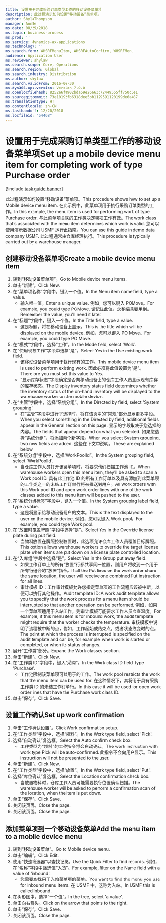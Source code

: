 ```yaml
---
title: 设置用于完成采购订单类型工作的移动设备菜单项
description: 此过程演示如何设置“移动设备”菜单项。
author: ShylaThompson
manager: AnnBe
ms.date: 08/29/2018
ms.topic: business-process
ms.prod: ''
ms.service: dynamics-ax-applications
ms.technology: ''
ms.search.form: WHSRFMenuItem, WHSRFAutoConfirm, WHSRFMenu
audience: Application User
ms.reviewer: shylaw
ms.search.scope: Core, Operations
ms.search.region: Global
ms.search.industry: Distribution
ms.author: shylaw
ms.search.validFrom: 2016-06-30
ms.dyn365.ops.version: Version 7.0.0
ms.openlocfilehash: 8252e6f8902bda59e26663c72449555ff750c3e1
ms.sourcegitcommit: 73e10192fb6318dee5bb1129591120199de6a487
ms.translationtype: HT
ms.contentlocale: zh-CN
ms.lasthandoff: 12/20/2018
ms.locfileid: "54468"
---
```

# <a name="set-up-a-mobile-device-menu-item-for-completing-work-of-type-purchase-order"></a><span data-ttu-id="1a1fd-103">设置用于完成采购订单类型工作的移动设备菜单项</span><span class="sxs-lookup"><span data-stu-id="1a1fd-103">Set up a mobile device menu item for completing work of type Purchase order</span></span>

[!include [task guide banner](../../includes/task-guide-banner.md)]

<span data-ttu-id="1a1fd-104">此过程演示如何设置“移动设备”菜单项。</span><span class="sxs-lookup"><span data-stu-id="1a1fd-104">This procedure shows how to set up a Mobile device menu item.</span></span> <span data-ttu-id="1a1fd-105">在此示例中，此菜单项用于执行采购订单类型的工作。</span><span class="sxs-lookup"><span data-stu-id="1a1fd-105">In this example, the menu item is used for performing work of type Purchase order.</span></span> <span data-ttu-id="1a1fd-106">与此菜单项关联的工作类决定哪项工作有效。</span><span class="sxs-lookup"><span data-stu-id="1a1fd-106">The work class that’s associated with the menu item determines which work is valid.</span></span> <span data-ttu-id="1a1fd-107">您可以使用演示数据公司 USMF 运行此指南。</span><span class="sxs-lookup"><span data-stu-id="1a1fd-107">You can use this guide in demo data company USMF.</span></span> <span data-ttu-id="1a1fd-108">此过程通常由仓库经理执行。</span><span class="sxs-lookup"><span data-stu-id="1a1fd-108">This procedure is typically carried out by a warehouse manager.</span></span>


## <a name="create-a-mobile-device-menu-item"></a><span data-ttu-id="1a1fd-109">创建移动设备菜单项</span><span class="sxs-lookup"><span data-stu-id="1a1fd-109">Create a mobile device menu item</span></span>
1. <span data-ttu-id="1a1fd-110">转到“移动设备菜单项”。</span><span class="sxs-lookup"><span data-stu-id="1a1fd-110">Go to Mobile device menu items.</span></span>
2. <span data-ttu-id="1a1fd-111">单击“新建”。</span><span class="sxs-lookup"><span data-stu-id="1a1fd-111">Click New.</span></span>
3. <span data-ttu-id="1a1fd-112">在“菜单项名称”字段中，键入一个值。</span><span class="sxs-lookup"><span data-stu-id="1a1fd-112">In the Menu item name field, type a value.</span></span>
    * <span data-ttu-id="1a1fd-113">输入唯一值。</span><span class="sxs-lookup"><span data-stu-id="1a1fd-113">Enter a unique value.</span></span> <span data-ttu-id="1a1fd-114">例如，您可以键入 POMove。</span><span class="sxs-lookup"><span data-stu-id="1a1fd-114">For example, you could type POMove.</span></span> <span data-ttu-id="1a1fd-115">请记住此值，您稍后需要用到。</span><span class="sxs-lookup"><span data-stu-id="1a1fd-115">Remember the value, you'll need it later.</span></span>  
4. <span data-ttu-id="1a1fd-116">在“标题”字段中，键入一个值。</span><span class="sxs-lookup"><span data-stu-id="1a1fd-116">In the Title field, type a value.</span></span>
    * <span data-ttu-id="1a1fd-117">这是标题，将在移动设备上显示。</span><span class="sxs-lookup"><span data-stu-id="1a1fd-117">This is the title which will be displayed on the mobile device.</span></span> <span data-ttu-id="1a1fd-118">例如，您可以键入 PO Move。</span><span class="sxs-lookup"><span data-stu-id="1a1fd-118">For example, you could type PO Move.</span></span>  
5. <span data-ttu-id="1a1fd-119">在“模式”字段中，选择“工作”。</span><span class="sxs-lookup"><span data-stu-id="1a1fd-119">In the Mode field, select 'Work'.</span></span>
6. <span data-ttu-id="1a1fd-120">在“使用现有工作”字段中选择“是”。</span><span class="sxs-lookup"><span data-stu-id="1a1fd-120">Select Yes in the Use existing work field.</span></span>
    * <span data-ttu-id="1a1fd-121">该移动设备菜单项用于执行现有的工作。</span><span class="sxs-lookup"><span data-stu-id="1a1fd-121">This mobile device menu item is used to perform existing work.</span></span> <span data-ttu-id="1a1fd-122">因此必须将此值设置为“是”。</span><span class="sxs-lookup"><span data-stu-id="1a1fd-122">Therefore you must set this value to Yes.</span></span>  
    * <span data-ttu-id="1a1fd-123">“显示库存状态”字段确定是否向移动设备上的仓库工作人员显示现有库存的库存状态。</span><span class="sxs-lookup"><span data-stu-id="1a1fd-123">The Display inventory status field determines whether the inventory status of the on-hand inventory will be displayed to the warehouse worker on the mobile device.</span></span>  
7. <span data-ttu-id="1a1fd-124">在“主管”字段中，选择“系统分组”。</span><span class="sxs-lookup"><span data-stu-id="1a1fd-124">In the Directed by field, select 'System grouping'.</span></span>
    * <span data-ttu-id="1a1fd-125">在“主管”字段中进行了选择时，将在该页中的“常规”部分显示更多字段。</span><span class="sxs-lookup"><span data-stu-id="1a1fd-125">When you select something in the Directed by field, additional fields appear in the General section on this page.</span></span> <span data-ttu-id="1a1fd-126">显示的字段取决于您选择的内容。</span><span class="sxs-lookup"><span data-stu-id="1a1fd-126">The fields that appear depend on what you selected.</span></span> <span data-ttu-id="1a1fd-127">如果您选择“系统分组”，将添加两个新字段。</span><span class="sxs-lookup"><span data-stu-id="1a1fd-127">When you select System grouping, two new fields are added.</span></span> <span data-ttu-id="1a1fd-128">这些在下文中说明。</span><span class="sxs-lookup"><span data-stu-id="1a1fd-128">These are explained below.</span></span>  
8. <span data-ttu-id="1a1fd-129">在“系统分组”字段中，选择“WorkPoolId”。</span><span class="sxs-lookup"><span data-stu-id="1a1fd-129">In the System grouping field, select 'WorkPoolId'.</span></span>
    * <span data-ttu-id="1a1fd-130">当仓库工作人员打开该菜单项时，将要求他们扫描工作池 ID。</span><span class="sxs-lookup"><span data-stu-id="1a1fd-130">When warehouse workers open this menu item, they’ll be asked to scan a Work pool ID.</span></span> <span data-ttu-id="1a1fd-131">具有此工作池 ID 的所有工作订单以及具有添加到此菜单项的工作类之一的未结工作订单行将被推送到用户。</span><span class="sxs-lookup"><span data-stu-id="1a1fd-131">All work orders with this Work pool ID and open work order lines with one of the work classes added to this menu item will be pushed to the user.</span></span>  
9. <span data-ttu-id="1a1fd-132">在“系统分组标签”字段中，键入一个值。</span><span class="sxs-lookup"><span data-stu-id="1a1fd-132">In the System grouping label field, type a value.</span></span>
    * <span data-ttu-id="1a1fd-133">这是将显示给移动设备用户的文本。</span><span class="sxs-lookup"><span data-stu-id="1a1fd-133">This is the text displayed to the user on the mobile device.</span></span> <span data-ttu-id="1a1fd-134">例如，您可以键入 Work pool。</span><span class="sxs-lookup"><span data-stu-id="1a1fd-134">For example, you could type Work pool.</span></span>  
10. <span data-ttu-id="1a1fd-135">在“放置时覆盖牌照”字段中选择“是”。</span><span class="sxs-lookup"><span data-stu-id="1a1fd-135">Select Yes in the Override license plate during put field.</span></span>
    * <span data-ttu-id="1a1fd-136">当物料放置在牌照控制位置时，此选项允许仓库工作人员覆盖目标牌照。</span><span class="sxs-lookup"><span data-stu-id="1a1fd-136">This option allows warehouse workers to override the target license plate when items are put down on a license plate controlled location.</span></span>  
11. <span data-ttu-id="1a1fd-137">在“入库组”字段中选择“是”。</span><span class="sxs-lookup"><span data-stu-id="1a1fd-137">Select Yes in the Group put away field.</span></span>
    * <span data-ttu-id="1a1fd-138">如果工作订单上的所有“放置”行都共享同一位置，则用户将收到一个用于所有行组合的“放置”指令。</span><span class="sxs-lookup"><span data-stu-id="1a1fd-138">If all the Put lines on the work order share the same location, the user will receive one combined Put instruction for all lines.</span></span>  
    * <span data-ttu-id="1a1fd-139">审计模板 ID：工作审计模板允许您指定菜单项的工作流程应该被中断，以便可以执行其他操作。</span><span class="sxs-lookup"><span data-stu-id="1a1fd-139">Audit template ID: A work audit template allows you to specify that the work process for a menu item should be interrupted so that another operation can be performed.</span></span> <span data-ttu-id="1a1fd-140">例如，如果一个菜单项适用于入站工作，则审计模板可能要求工作人员检查温度。</span><span class="sxs-lookup"><span data-stu-id="1a1fd-140">For example, if this menu item is for inbound work, the audit template might require that the worker checks the temperature.</span></span> <span data-ttu-id="1a1fd-141">审核模板中说明了流程被中断的点，例如，工作起始或结束点，或者状态改变时的点。</span><span class="sxs-lookup"><span data-stu-id="1a1fd-141">The point at which the process is interrupted is specified on the audit template and can be, for example, when work is started or completed, or when its status changes.</span></span>  
12. <span data-ttu-id="1a1fd-142">展开“工作类”部分。</span><span class="sxs-lookup"><span data-stu-id="1a1fd-142">Expand the Work classes section.</span></span>
13. <span data-ttu-id="1a1fd-143">单击“新建”。</span><span class="sxs-lookup"><span data-stu-id="1a1fd-143">Click New.</span></span>
14. <span data-ttu-id="1a1fd-144">在“工作类 ID”字段中，键入“采购”。</span><span class="sxs-lookup"><span data-stu-id="1a1fd-144">In the Work class ID field, type 'Purchase'.</span></span>
    * <span data-ttu-id="1a1fd-145">工作池限制该菜单项可以用于的工作。</span><span class="sxs-lookup"><span data-stu-id="1a1fd-145">The work pool restricts the work that the menu item can be used for.</span></span> <span data-ttu-id="1a1fd-146">在这种情况下，其将用于具有采购工作类 ID 的未结工作订单行。</span><span class="sxs-lookup"><span data-stu-id="1a1fd-146">In this case it will be used for open work order lines that have the Purchase work class ID.</span></span>  
15. <span data-ttu-id="1a1fd-147">单击“保存”。</span><span class="sxs-lookup"><span data-stu-id="1a1fd-147">Click Save.</span></span>

## <a name="set-up-work-confirmation"></a><span data-ttu-id="1a1fd-148">设置工作确认</span><span class="sxs-lookup"><span data-stu-id="1a1fd-148">Set up work confirmation</span></span>
1. <span data-ttu-id="1a1fd-149">单击“工作确认设置”。</span><span class="sxs-lookup"><span data-stu-id="1a1fd-149">Click Work confirmation setup.</span></span>
2. <span data-ttu-id="1a1fd-150">在“工作类型”字段中，选择“领料”。</span><span class="sxs-lookup"><span data-stu-id="1a1fd-150">In the Work type field, select 'Pick'.</span></span>
3. <span data-ttu-id="1a1fd-151">选择“自动确认”复选框。</span><span class="sxs-lookup"><span data-stu-id="1a1fd-151">Select the Auto confirm check box.</span></span>
    * <span data-ttu-id="1a1fd-152">工作类型为“领料”的工作指令将会自动确认。</span><span class="sxs-lookup"><span data-stu-id="1a1fd-152">The work instruction with work type Pick will be auto-confirmed.</span></span> <span data-ttu-id="1a1fd-153">此指令不会向用户显示。</span><span class="sxs-lookup"><span data-stu-id="1a1fd-153">This instruction will not be presented to the user.</span></span>  
4. <span data-ttu-id="1a1fd-154">单击“新建”。</span><span class="sxs-lookup"><span data-stu-id="1a1fd-154">Click New.</span></span>
5. <span data-ttu-id="1a1fd-155">在“工作类型”字段中，选择“放置”。</span><span class="sxs-lookup"><span data-stu-id="1a1fd-155">In the Work type field, select 'Put'.</span></span>
6. <span data-ttu-id="1a1fd-156">选择“库位确认”复选框。</span><span class="sxs-lookup"><span data-stu-id="1a1fd-156">Select the Location confirmation check box.</span></span>
    * <span data-ttu-id="1a1fd-157">当放置物料时，仓库工作人员可能需要执行位置确认扫描。</span><span class="sxs-lookup"><span data-stu-id="1a1fd-157">The warehouse worker will be asked to perform a confirmation scan of the location, when the item is put down.</span></span>  
7. <span data-ttu-id="1a1fd-158">单击“保存”。</span><span class="sxs-lookup"><span data-stu-id="1a1fd-158">Click Save.</span></span>
8. <span data-ttu-id="1a1fd-159">关闭该页面。</span><span class="sxs-lookup"><span data-stu-id="1a1fd-159">Close the page.</span></span>
9. <span data-ttu-id="1a1fd-160">关闭该页面。</span><span class="sxs-lookup"><span data-stu-id="1a1fd-160">Close the page.</span></span>

## <a name="add-the-menu-item-to-a-mobile-device-menu"></a><span data-ttu-id="1a1fd-161">添加菜单项到一个移动设备菜单</span><span class="sxs-lookup"><span data-stu-id="1a1fd-161">Add the menu item to a mobile device menu</span></span>
1. <span data-ttu-id="1a1fd-162">转到“移动设备菜单”。</span><span class="sxs-lookup"><span data-stu-id="1a1fd-162">Go to Mobile device menu.</span></span>
2. <span data-ttu-id="1a1fd-163">单击“编辑”。</span><span class="sxs-lookup"><span data-stu-id="1a1fd-163">Click Edit.</span></span>
3. <span data-ttu-id="1a1fd-164">使用“快速筛选器”以查找记录。</span><span class="sxs-lookup"><span data-stu-id="1a1fd-164">Use the Quick Filter to find records.</span></span> <span data-ttu-id="1a1fd-165">例如，在“名称”字段中筛选值“入货”。</span><span class="sxs-lookup"><span data-stu-id="1a1fd-165">For example, filter on the Name field with a value of 'inbound'.</span></span>
    * <span data-ttu-id="1a1fd-166">您需要查找用于入站菜单项的菜单。</span><span class="sxs-lookup"><span data-stu-id="1a1fd-166">You want to find the menu you use for inbound menu items.</span></span> <span data-ttu-id="1a1fd-167">在 USMF 中，这称为入站。</span><span class="sxs-lookup"><span data-stu-id="1a1fd-167">In USMF this is called Inbound.</span></span>  
4. <span data-ttu-id="1a1fd-168">在树形图中，选择“一个值”。</span><span class="sxs-lookup"><span data-stu-id="1a1fd-168">In the tree, select 'a value'.</span></span>
5. <span data-ttu-id="1a1fd-169">单击向右箭头。</span><span class="sxs-lookup"><span data-stu-id="1a1fd-169">Click on the arrow that points to the right.</span></span>
6. <span data-ttu-id="1a1fd-170">单击“保存”。</span><span class="sxs-lookup"><span data-stu-id="1a1fd-170">Click Save.</span></span>
7. <span data-ttu-id="1a1fd-171">关闭该页面。</span><span class="sxs-lookup"><span data-stu-id="1a1fd-171">Close the page.</span></span>

